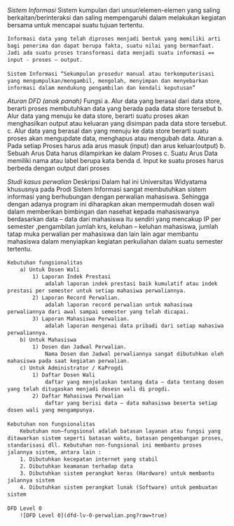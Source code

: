 *Sistem Informasi*
    Sistem kumpulan dari unsur/elemen-elemen yang saling berkaitan/berinteraksi dan saling mempengaruhi dalam melakukan kegiatan bersama untuk mencapai suatu tujuan tertentu.
    
    Informasi data yang telah diproses menjadi bentuk yang memiliki arti bagi penerima dan dapat berupa fakta, suatu nilai yang bermanfaat. Jadi ada suatu proses transformasi data menjadi suatu informasi == input - proses – output.
    
    Sistem Informasi “Sekumpulan prosedur manual atau terkomputerisasi yang mengumpulkan/mengambil, mengolah, menyimpan dan menyebarkan informasi dalam mendukung pengambilan dan kendali keputusan”

*Aturan DFD (anak panah)*
    Fungsi
        a. Alur data yang berasal dari data store, berarti proses membutuhkan data yang berada pada data store tersebut
        b. Alur data yang menuju ke data store, berarti suatu proses akan menghasilkan output atau keluaran yang disimpan pada data store tersebut.
        c. Alur data yang berasal dan yang menuju ke data store berarti suatu proses akan mengupdate data, menghapus atau mengubah data.
    Aturan
        a. Pada setiap Proses harus ada arus masuk (input) dan arus keluar(output)
        b. Sebuah Arus Data harus dilampirkan ke dalam Proses
        c. Suatu Arus Data memiliki nama atau label berupa kata benda
        d. Input ke suatu proses harus berbeda dengan output dari proses

*Studi kasus perwalian*
    Deskripsi
        Dalam hal ini Universitas Widyatama khususnya pada Prodi Sistem Informasi sangat membutuhkan sistem informasi yang berhubungan dengan perwalian mahasiswa. Sehingga dengan adanya program ini diharapkan akan mempermudah dosen wali dalam memberikan bimbingan dan nasehat kepada mahasiswanya berdasarkan data – data dari mahasiswa itu sendiri yang mencakup IP per semester ,pengambilan jumlah krs, keluhan – keluhan mahasiswa, jumlah tatap muka perwalian per mahasiswa dan lain lain agar membantu mahasiswa dalam menyiapkan kegiatan perkuliahan dalam suatu semester tertentu. 
    
    Kebutuhan fungsionalitas
        a) Untuk Dosen Wali
            1) Laporan Indek Prestasi
                adalah laporan indek prestasi baik kumulatif atau indek prestasi per semester untuk setiap mahasiwa perwaliannya.
            2) Laporan Record Perwalian.
                adalah laporan record perwalian untuk mahasiswa perwaliannya dari awal sampai semester yang telah dicapai.
            3) Laporan Mahasiswa Perwalian.
                adalah laporan mengenai data pribadi dari setiap mahasiwa perwaliannya.
        b) Untuk Mahasiswa
            1) Dosen dan Jadwal Perwalian.
                Nama Dosen dan Jadwal perwaliannya sangat dibutuhkan oleh mahasiswa pada saat kegiatan perwalian.
        c) Untuk Administrator / KaProgdi
            1) Daftar Dosen Wali
                daftar yang menjelaskan tentang data – data tentang dosen yang telah ditugaskan menjadi dosesn wali di progdi.
            2) Daftar Mahasiswa Perwalian
                daftar yang berisi data – data mahasiswa beserta setiap dosen wali yang mengampunya. 
    
    Kebutuhan non fungsionalitas
        Kebutuhan non–fungsional adalah batasan layanan atau fungsi yang ditawarkan sistem seperti batasan waktu, batasan pengembangan proses, standarisasi dll. Kebutuhan non-fungsional ini membantu proses jalannya sistem, antara lain :
        1. Dibutuhkan kecepatan internet yang stabil
        2. Dibutuhkan keamanan terhadap data
        3. Dibutuhkan sistem perangkat keras (Hardware) untuk membantu jalannya sistem
        4. Dibutuhkan sistem perangkat lunak (Software) untuk pembuatan sistem

    DFD Level 0
        ![DFD Level 0](dfd-lv-0-perwalian.png?raw=true)